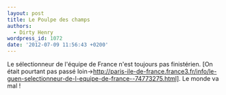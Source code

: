 ```yaml
---
layout: post
title: Le Poulpe des champs
authors:
  - Dirty Henry
wordpress_id: 1072
date: '2012-07-09 11:56:43 +0200'
---
```

Le sélectionneur de l'équipe de France n'est toujours pas finistérien. [On était pourtant pas passé loin->http://paris-ile-de-france.france3.fr/info/le-guen-selectionneur-de-l-equipe-de-france--74773275.html]. Le monde va mal !
